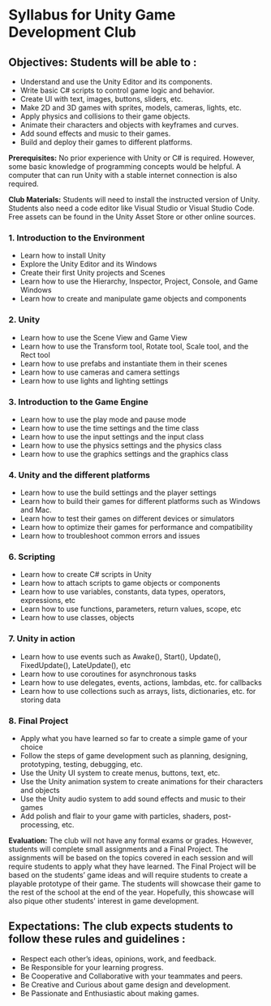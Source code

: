 # Syllabus for Unity Game Development Club

## Objectives: Students will be able to :
- Understand and use the Unity Editor and its components.
- Write basic C# scripts to control game logic and behavior.
- Create UI with text, images, buttons, sliders, etc.
- Make 2D and 3D games with sprites, models, cameras, lights, etc.
- Apply physics and collisions to their game objects.
- Animate their characters and objects with keyframes and curves.
- Add sound effects and music to their games.
- Build and deploy their games to different platforms.

**Prerequisites:**  No prior experience with Unity or C# is required. However,  some basic knowledge of programming concepts would be helpful. A computer that can run Unity with a stable internet connection is also required.    

**Club Materials:** Students will need to install the instructed version of Unity. Students also need a code editor like Visual Studio or Visual Studio Code. Free assets can be found in the Unity Asset Store or other online sources.

### 1. Introduction to the Environment

- Learn how to install Unity
- Explore the Unity Editor and its Windows
- Create their first Unity projects and Scenes
- Learn how to use the Hierarchy, Inspector, Project, Console, and Game Windows
- Learn how to create and manipulate game objects and components

### 2. Unity
- Learn how to use the Scene View and Game View
- Learn how to use the Transform tool, Rotate tool, Scale tool, and the Rect tool
- Learn how to use prefabs and instantiate them in their scenes
- Learn how to use cameras and camera settings
- Learn how to use lights and lighting settings

### 3. Introduction to the Game Engine
- Learn how to use the play mode and pause mode
- Learn how to use the time settings and the time class
- Learn how to use the input settings and the input class
- Learn how to use the physics settings and the physics class
- Learn how to use the graphics settings and the graphics class

### 4. Unity and the different platforms
- Learn how to use the build settings and the player settings
- Learn how to build their games for different platforms such as Windows and Mac.
- Learn how to test their games on different devices or simulators
- Learn how to optimize their games for performance and compatibility
- Learn how to troubleshoot common errors and issues

### 6. Scripting
- Learn how to create C# scripts in Unity
- Learn how to attach scripts to game objects or components
- Learn how to use variables, constants, data types, operators, expressions, etc
- Learn how to use functions, parameters, return values, scope, etc
- Learn how to use classes, objects

### 7. Unity in action
- Learn how to use events such as Awake(), Start(), Update(), FixedUpdate(), LateUpdate(), etc
- Learn how to use coroutines for asynchronous tasks
- Learn how to use delegates, events, actions, lambdas, etc. for callbacks
- Learn how to use collections such as arrays, lists, dictionaries, etc. for storing data

### 8. Final Project
- Apply what you have learned so far to create a simple game of your choice
- Follow the steps of game development such as planning, designing, prototyping, testing, debugging, etc.
- Use the Unity UI system to create menus, buttons, text, etc.
- Use the Unity animation system to create animations for their characters and objects
- Use the Unity audio system to add sound effects and music to their games
- Add polish and flair to your game with particles, shaders, post-processing, etc.


**Evaluation:** The club will not have any formal exams or grades. However, students will complete small assignments and a Final Project. The assignments will be based on the topics covered in each session and will require students to apply what they have learned. The Final Project will be based on the students’ game ideas and will require students to create a playable prototype of their game. The students will showcase their game to the rest of the school at the end of the year. Hopefully, this showcase will also pique other students' interest in game development.


## Expectations: The club expects students to follow these rules and guidelines : 
- Respect each other’s ideas, opinions, work, and feedback.
- Be Responsible for your learning progress.
- Be Cooperative and Collaborative with your teammates and peers.
- Be Creative and Curious about game design and development.
- Be Passionate and Enthusiastic about making games.        
